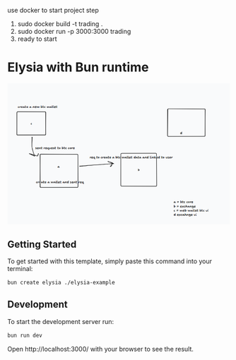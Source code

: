 use docker to start project
step

1. sudo docker build -t trading .
2. sudo docker run -p 3000:3000 trading
3. ready to start

# Elysia with Bun runtime

![alt text](image.png)

## Getting Started

To get started with this template, simply paste this command into your terminal:

```bash
bun create elysia ./elysia-example
```

## Development

To start the development server run:

```bash
bun run dev
```

Open http://localhost:3000/ with your browser to see the result.
